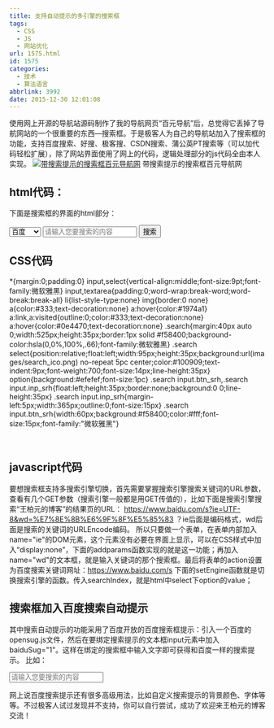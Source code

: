 ```yaml
---
title: 支持自动提示的多引擎的搜索框
tags:
  - CSS
  - JS
  - 网站优化
url: 1575.html
id: 1575
categories:
  - 技术
  - 算法语言
abbrlink: 3992
date: 2015-12-30 12:01:08
---
```


使用网上开源的导航站源码制作了我的导航网页“百元导航”后，总觉得它丢掉了导航网站的一个很重要的东西—搜索框。于是极客人为自己的导航站加入了搜索框的功能，支持百度搜索、好搜、极客搜、CSDN搜索、蒲公英PT搜索等（可以加代码轻松扩展），除了网站界面使用了网上的代码，逻辑处理部分的js代码全由本人实现。 [![带搜索提示的搜索框百元导航网](https://baiyuan.wang/wp-content/uploads/2019/04/20190423121246120.jpg)](https://baiyuan.wang/wp-content/uploads/2019/04/20190423121246120.jpg) 带搜索提示的搜索框百元导航网

html代码：
-------

下面是搜索框的界面的html部分：

 <div class="search radius6">
            <form id="searchform" method="GET" action="https://www.baidu.com/s" target="_blank">
                <div id="params" style="display:none">
                    <input name="ie" value="UTF-8" type="hidden">
                </div>
                <select id="choose" value="0">
                    <option value="0">百度</option>
                    <option value="1">极客搜</option>
                    <option value="2">谷歌</option>
                    <option value="3">好搜</option>
                    <option value="4">搜狗</option>
                </select>
                <input baiduSug="1" class="inp_srh" id="keyword" name="wd" placeholder="请输入您要搜索的内容">
                <input class="btn_srh" id="submit" type="submit" value="搜索">
            </form>
        </div>

CSS代码
-----

*{margin:0;padding:0}
input,select{vertical-align:middle;font-size:9pt;font-family:微软雅黑}
input,textarea{padding:0;word-wrap:break-word;word-break:break-all}
li{list-style-type:none}
img{border:0 none}
a{color:#333;text-decoration:none}
a:hover{color:#1974a1}
a:link,a:visited{outline:0;color:#333;text-decoration:none}
a:hover{color:#0e4470;text-decoration:none}
.search{margin:40px auto 0;width:525px;height:35px;border:1px solid #f58400;background-color:hsla(0,0%,100%,.66);font-family:微软雅黑}
.search select{position:relative;float:left;width:95px;height:35px;background:url(images/search_ico.png) no-repeat 5pc center;color:#100909;text-indent:9px;font-weight:700;font-size:14px;line-height:35px}
option{background:#efefef;font-size:1pc}
.search input.btn\_srh,.search input.inp\_srh{float:left;height:35px;border:none;background:0 0;line-height:35px}
.search input.inp_srh{margin-left:5px;width:365px;outline:0;font-size:15px}
.search input.btn_srh{width:60px;background:#f58400;color:#fff;font-size:15px;font-family:"微软雅黑"}

 

javascript代码
------------

要想搜索框支持多搜索引擎切换，首先需要掌握搜索引擎搜索关键词的URL参数，查看有几个GET参数（搜索引擎一般都是用GET传值的），比如下面是搜索引擎搜索“王柏元的博客”的结果页的URL： https://www.baidu.com/s?ie=UTF-8&wd=%E7%8E%8B%E6%9F%8F%E5%85%83 ？ie后面是编码格式，wd后面是搜索的关键词的URLEncode编码。 所以只要做一个表单，在表单内部加入name="ie"的DOM元素，这个元素没有必要在界面上显示，可以在CSS样式中加入“display:none”，下面的addparams函数实现的就是这一功能；再加入name="wd"的文本框，就是输入关键词的那个搜索框。最后将表单的action设置为百度搜索关键词网址：https://www.baidu.com/s 下面的setEngine函数就是切换搜索引擎的函数。传入searchIndex，就是html中select下option的value；

 <script type="text/javascript">
        function addParams(name,value){
            $("#params").append('<input name="'+name+'" value="'+value+'" type="hidden">');
        }
        function setSearchEngine(searchIndex){
            var jk="http://so.baiyuan.wang/cse/search";
            var bd="https://www.baidu.com/s";
            var gg="https://www.google.com/search";
            var hs="https://www.haosou.com/s";
            var sg="https://www.sogou.com/sogou";
            var actions=\[bd,jk,gg,hs,sg\];

            $.cookie("searchId",searchIndex,
                    {expires:30}
            );
            var keywordflag=\["wd","q","q","q","query"\];
            $("#params").empty();
            $("#searchform").attr("action",actions\[searchIndex\]);
            $("#keyword").attr("name",keywordflag\[searchIndex\]);
            switch(searchIndex){
                case "0":
                    addParams("ie","UTF-8");
                    break;
                case "1":
                    addParams("s","12193527087847762795");
                    addParams("nsid","1");
                    addParams("entry","1");
                    break;
                case "2":
                    addParams("ie","UTF-8");
                    break;
                case "3":
                    addParams("ie","UTF-8");
                    break;
                case "4":
                    addParams("ie","UTF-8");
                    break;
                default:
                    addParams("ie","UTF-8");
            }
        }

为了在用户切换搜索引擎后，再次打开导航页默认显示切换后的搜索引擎，可采用cookie记录searchIndex。

var serachId=Number($.cookie("searchId"));
            if(serachId !== null && serachId !== undefined)
                serachId=serachId;
            else
                serachId=0;

            $("#choose option\[value='"+serachId+"'\]").attr("selected", "selected");
            setSearchEngine(serachId.toString());
            $("#keyword").focus();

下面的代码用以在切换搜索引擎时，如果搜索框不为空则自动搜索搜索框内关键词，不用点击“搜索按钮”。

<script language="JavaScript">
    $(document).ready(function(){
        $("#choose").change(function(){
            var sindex=$("#choose").val();
            setSearchEngine(sindex);
            function isNull( str ){
                if ( str == "" ) return true;
                var regu = "^\[ \]+$";
                var re = new RegExp(regu);
                return re.test(str);
            }
            var strings=$("#keyword").val();
            if (!isNull( strings ))
            {
                $("#submit").click();
            }

        });
        $.ajaxSetup({
            cache: true,
            scriptCharset:'GBK'
        });
      
    });
</script>

搜索框加入百度搜索自动提示
-------------

其中搜索自动提示的功能采用了百度开放的百度搜索框提示：引入一个百度的opensug.js文件，然后在要绑定搜索提示的文本框input元素中加入baiduSug="1"。这样在绑定的搜索框中输入文字即可获得和百度一样的搜索提示。 比如：

  <input baiduSug="1" class="inp_srh" id="keyword" name="wd" placeholder="请输入您要搜索的内容">

网上说百度搜索提示还有很多高级用法，比如自定义搜索提示的背景颜色、字体等等。不过极客人试过发现并不支持，你可以自行尝试，成功了欢迎来王柏元的博客交流！